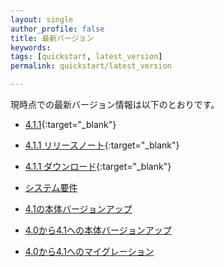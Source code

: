 ```yaml
---
layout: single
author_profile: false
title: 最新バージョン
keywords:
tags: [quickstart, latest_version]
permalink: quickstart/latest_version

---
```


現時点での最新バージョン情報は以下のとおりです。

- [4.1.1](https://github.com/EC-CUBE/ec-cube/tree/4.1.1){:target="_blank"}
- [4.1.1 リリースノート](https://github.com/EC-CUBE/ec-cube/releases/latest){:target="_blank"}
- [4.1.1 ダウンロード](https://www.ec-cube.net/download/){:target="_blank"}

- [システム要件](requirement)

- [4.1の本体バージョンアップ](/update41x)
- [4.0から4.1への本体バージョンアップ](/update41)
- [4.0から4.1へのマイグレーション](/update-40-41)
